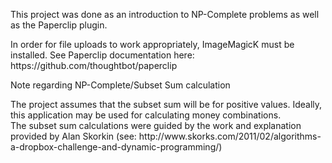 <p>This project was done as an introduction to NP-Complete problems as well as the Paperclip plugin.</p>

<p>In order for file uploads to work appropriately, ImageMagicK must be installed. See Paperclip documentation here: https://github.com/thoughtbot/paperclip</p>

<p>Note regarding NP-Complete/Subset Sum calculation</p>
The project assumes that the subset sum will be for positive values. Ideally, this application may be used for calculating money combinations.<br>
The subset sum calculations were guided by the work and explanation provided by Alan Skorkin (see: http://www.skorks.com/2011/02/algorithms-a-dropbox-challenge-and-dynamic-programming/)

